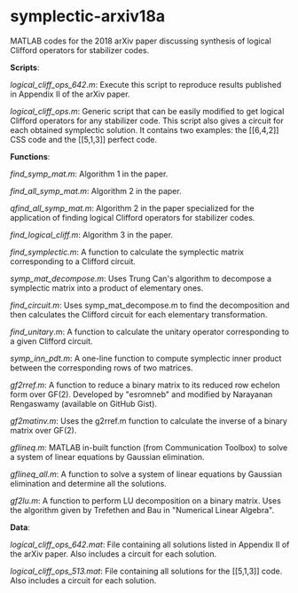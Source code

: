 # symplectic-arxiv18a
MATLAB codes for the 2018 arXiv paper discussing synthesis of logical Clifford operators for stabilizer codes.


**Scripts**:

*logical_cliff_ops_642.m*: Execute this script to reproduce results published in Appendix II of the arXiv paper.                     

*logical_cliff_ops.m*: Generic script that can be easily modified to get logical Clifford operators for any stabilizer code. This script also gives a circuit for each obtained symplectic solution. It contains two examples: the [[6,4,2]] CSS code and the [[5,1,3]] perfect code.


**Functions**:

*find_symp_mat.m*: Algorithm 1 in the paper.

*find_all_symp_mat.m*: Algorithm 2 in the paper. 

*qfind_all_symp_mat.m*: Algorithm 2 in the paper specialized for the application of finding logical Clifford operators for stabilizer codes.                       

*find_logical_cliff.m*: Algorithm 3 in the paper.

*find_symplectic.m*: A function to calculate the symplectic matrix corresponding to a Clifford circuit.

*symp_mat_decompose.m*: Uses Trung Can's algorithm to decompose a symplectic matrix into a product of elementary ones.

*find_circuit.m*: Uses symp_mat_decompose.m to find the decomposition and then calculates the Clifford circuit for each elementary transformation.

*find_unitary*.m: A function to calculate the unitary operator corresponding to a given Clifford circuit.

*symp_inn_pdt.m*: A one-line function to compute symplectic inner product between the corresponding rows of two matrices.

*gf2rref.m*: A function to reduce a binary matrix to its reduced row echelon form over GF(2). Developed by "esromneb" and modified by Narayanan Rengaswamy (available on GitHub Gist).

*gf2matinv.m*: Uses the g2rref.m function to calculate the inverse of a binary matrix over GF(2).

*gflineq.m*: MATLAB in-built function (from Communication Toolbox) to solve a system of linear equations by Gaussian elimination.

*gflineq_all.m*: A function to solve a system of linear equations by Gaussian elimination and determine all the solutions.

*gf2lu.m*: A function to perform LU decomposition on a binary matrix. Uses the algorithm given by Trefethen and Bau in "Numerical Linear Algebra".


**Data**:

*logical_cliff_ops_642.mat*: File containing all solutions listed in Appendix II of the arXiv paper. Also includes a circuit for each solution.

*logical_cliff_ops_513.mat*: File containing all solutions for the [[5,1,3]] code. Also includes a circuit for each solution.
